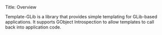 Title: Overview

Template-GLib is a library that provides simple templating for GLib-based
applications.  It supports GObject Introspection to allow templates to call
back into application code.
